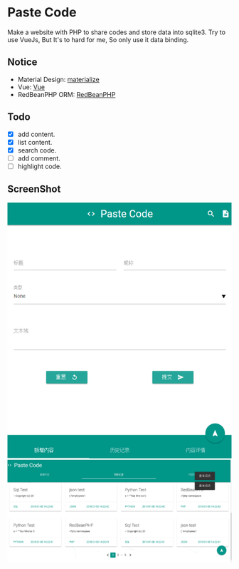 # Paste Code

Make a website with PHP to share codes and store data into sqlite3.
Try to use VueJs, But It's to hard for me, So only use it data binding.

## Notice
* Material Design: [materialize](https://github.com/Dogfalo/materialize)
* Vue: [Vue](https://cn.vuejs.org/v2/guide/)
* RedBeanPHP ORM: [RedBeanPHP](https://github.com/gabordemooij/redbean)

## Todo
- [x] add content.
- [x] list content.
- [x] search code.
- [ ] add comment.
- [ ] highlight code.

## ScreenShot
![add_content](ScreenShot/add_content.png)
![view_history](ScreenShot/view_history.png)